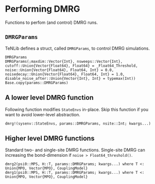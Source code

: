 # Performing DMRG

Functions to perfom (and control) DMRG runs.

## `DMRGParams`

TeNLib defines a struct, called  `DMRGParams`, to control DMRG simulations.

```@docs
DMRGParams
DMRGParams(;maxdim::Vector{Int}, nsweeps::Vector{Int}, cutoff::Union{Vector{Float64}, Float64} = _Float64_Threshold, noise::Union{Vector{Float64}, Float64, Int} = 0.0, noisedecay::Union{Vector{Float64}, Float64, Int} = 1.0, disable_noise_after::Union{Vector{Int}, Int} = typemax(Int))
Base.copy(params::DMRGParams)
```

## A lower level DMRG function

Following function modifies `StateEnvs` in-place. Skip this function if you want to avoid lower-level abstraction.

```@docs
dmrg!(sysenv::StateEnvs, params::DMRGParams, nsite::Int; kwargs...)
```

## Higher level DMRG functions

Standard two- and single-site DMRG functions. Single-site DMRG can increasing the bond-dimension
if `noise > Float64_threshold()`.
```@docs
dmrg2(psi0::MPS, H::T, params::DMRGParams; kwargs...) where T <: Union{MPO, Vector{MPO}, CouplingModel}
dmrg1(psi0::MPS, H::T, params::DMRGParams; kwargs...) where T <: Union{MPO, Vector{MPO}, CouplingModel}
```

